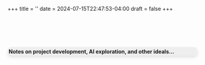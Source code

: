 +++
title = ''
date = 2024-07-15T22:47:53-04:00
draft = false
+++

<!-- {{< alert >}} **Open source, machine learning, creative coding and ideas…**{{< /alert >}} -->
<div style="height: 80px;"></div>

<div style="background-color: rgba(128, 128, 128, 0.12); padding: 3px; border-radius: 10px; font-weight: bold; box-shadow: 0 4px 8px rgba(0,0,0,0.11);">
Notes on project development, AI exploration, and other ideals... </div>
<div style="height: 180px;"></div>
<script src="https://cdn.jsdelivr.net/npm/p5@1.4.0/lib/p5.js"></script>
<script src="/js/learn3.js"></script>




